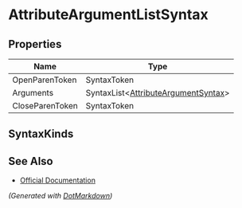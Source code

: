 # AttributeArgumentListSyntax

## Properties

| Name            | Type                                                               |
| --------------- | ------------------------------------------------------------------ |
| OpenParenToken  | SyntaxToken                                                        |
| Arguments       | SyntaxList\<[AttributeArgumentSyntax](AttributeArgumentSyntax.md)> |
| CloseParenToken | SyntaxToken                                                        |

## SyntaxKinds

## See Also

* [Official Documentation](https://docs.microsoft.com/en-us/dotnet/api/microsoft.codeanalysis.csharp.syntax.attributeargumentlistsyntax)


*\(Generated with [DotMarkdown](http://github.com/JosefPihrt/DotMarkdown)\)*